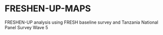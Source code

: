 # FRESHEN-UP-MAPS
FRESHEN-UP analysis using FRESH baseline survey and Tanzania National Panel Survey Wave 5
